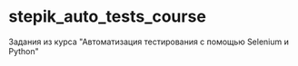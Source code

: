 # stepik_auto_tests_course
Задания из курса "Автоматизация тестирования с помощью Selenium и Python"
